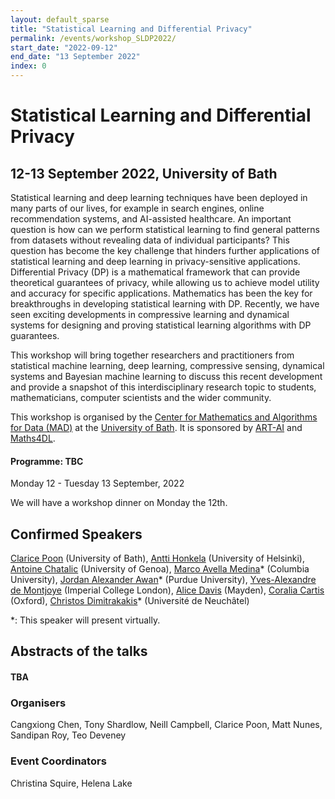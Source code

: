 ```yaml
---
layout: default_sparse
title: "Statistical Learning and Differential Privacy"
permalink: /events/workshop_SLDP2022/
start_date: "2022-09-12"
end_date: "13 September 2022"
index: 0
---
```



# Statistical Learning and Differential Privacy
## 12-13 September 2022, University of Bath 

Statistical learning and deep learning techniques have been deployed in many parts of our lives, for example in search engines, online recommendation systems, and AI-assisted healthcare. An important question  is how can we perform statistical learning to find general patterns from datasets  without revealing data of individual participants? This question has become the key challenge that hinders further applications of statistical learning and deep learning in privacy-sensitive applications. Differential Privacy (DP) is a mathematical framework that can provide theoretical guarantees of privacy, while allowing us to achieve model utility and accuracy for specific applications. Mathematics has been the key for breakthroughs in developing statistical learning with DP. Recently, we have seen exciting developments in compressive learning and dynamical systems for designing and proving statistical learning algorithms with DP guarantees. 

This workshop will bring together researchers and practitioners from statistical machine learning, deep learning, compressive sensing, dynamical systems and Bayesian machine learning to discuss this recent development and provide a snapshot of this interdisciplinary research topic to students, mathematicians, computer scientists and the wider community. 

This workshop is organised by the [Center for Mathematics and Algorithms for Data (MAD)](https://mathematics-and-algorithms-for-data.github.io/) at the [University of Bath](http://www.bath.ac.uk). It is sponsored by [ART-AI](https://cdt-art-ai.ac.uk/) and [Maths4DL](https://people.bath.ac.uk/mascjb/maths4dl.html). 

<h4 class="pt-3">Programme: TBC</h4>
Monday 12 - Tuesday 13 September, 2022

We will have a workshop dinner on Monday the 12th. 

<!--
|  |&nbsp;&nbsp;&nbsp;&nbsp;&nbsp;&nbsp;| |
|--:||---|
|8:50am || Opening |
|9:00am || [TBA](https://www.) *"TBA"* |
-->
## Confirmed Speakers 
[Clarice Poon](https://cmhsp2.github.io/) (University of Bath), [Antti Honkela](https://www.cs.helsinki.fi/u/ahonkela/) (University of Helsinki), [Antoine Chatalic](https://achatali.gitlab.io/) (University of Genoa), [Marco Avella Medina](https://sites.google.com/site/marcoavellamedina/home)* (Columbia University), [Jordan Alexander Awan](https://jordan-awan.com/)* (Purdue University), [Yves-Alexandre de Montjoye](http://www.demontjoye.com/index.html) (Imperial College London), [Alice Davis](https://www.linkedin.com/in/alice-davis-837552150/) (Mayden), [Coralia Cartis](http://people.maths.ox.ac.uk/cartis/) (Oxford), [Christos Dimitrakakis](https://sites.google.com/site/christosdimitrakakis)* (Université de Neuchâtel)

*: This speaker will present virtually.

## Abstracts of the talks
<h4 class="pt-3">TBA</h4>

<!--
### Talk 1: Speaker 1 (University 1)

This theorem...
-->

### Organisers
Cangxiong Chen, Tony Shardlow, Neill Campbell, Clarice Poon, Matt Nunes, Sandipan Roy, Teo Deveney

### Event Coordinators
Christina Squire, 
Helena Lake
